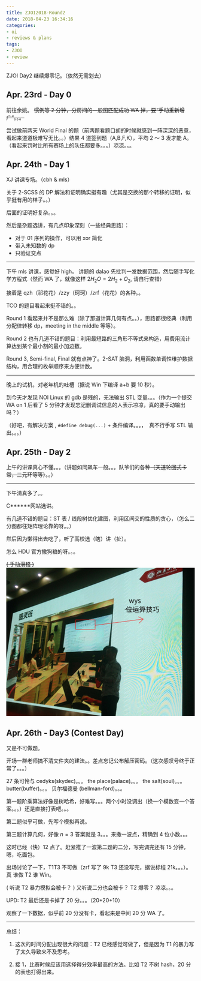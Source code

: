 ```yaml
---
title: ZJOI2018-Round2
date: 2018-04-23 16:34:16
categories:
- oi
- reviews & plans
tags:
- ZJOI
- review
---
```



ZJOI Day2 继续爆零记。（依然无需划去）

<!--- more --->

## Apr. 23rd - Day 0 

前往余姚。 ~~惯例等 2 分钟，分房间的一般图匹配成功 WA 掉，要“手动重新增广”。。。~~

尝试做前两天 World Final 的题（前两题看题口胡的时候就感到一阵深深的恶意，看起来道道极难写无比。。）结果 4 道签到题（A,B,F,K），平均 2 ～ 3 发才能 A。（看起来罚时比所有赛场上的队伍都要多。。。）凉凉。。。

## Apr. 24th - Day 1

XJ 讲课专场。（cbh & mls）

关于 2-SCSS 的 DP 解法和证明确实挺有趣（尤其是交换的那个转移的证明，似乎挺有用的样子。。）

后面的证明好复杂。。。

然后是杂题选讲，有几点印象深刻（一些经典思路）：
- 对于 01 序列的操作，可以用 xor 简化
- 带入未知数的 dp
- 只验证交点

---

下午 mls 讲课，感觉好 high。 讲题的 dalao 先批判一发数据范围，然后随手写化学方程式（然而 WA 了，就像这样 $2H_2O = 2H_2 + O_2$, 请自行查错）

接着是 qzh（祁花花）/zzy（珂珂）/zrf（花花）的各种。。

TCO 的题目看起来挺不错的。。

Round 1 看起来并不是那么难（除了那道计算几何有点。。），思路都很经典（利用分配律转移 dp，meeting in the middle 等等）。

Round 2 也有几道不错的题目：利用最短路的三角形不等式来构造，用费用流计算达到某个最小割的最小加边数。

Round 3, Semi-final, Final 就有点神了。2-SAT 脑洞，利用函数单调性维护数据结构，用合理的枚举顺序来方便计数。

---

晚上的试机，对老年机的吐槽（据说 Win 下编译 a+b 要 10 秒）。

到今天才发现 NOI Linux 的 gdb 是残的，无法输出 STL 变量。。。（作为一个提交 WA on 1 后看了 5 分钟才发现忘记删调试信息的人表示凉凉，真的要手动输出吗？）

（好吧，有解决方案 , `#define debug(...)` + 条件编译。。。，　真不行手写 STL 输出。。。）

## Apr. 25th - Day 2

上午的讲课真心不懂。。。（讲题如同飙车一般。。。队爷们的各种~~（天道轮回式卡常，三元环等等）~~。。）

---

下午清真多了。。

C\*\*\*\*\*\*网站选讲。

有几道不错的题目：ST 表 / 线段树优化建图，利用区间交的性质的贪心，（怎么二分图都往矩阵理论靠的呀。。）

然后因为懒得出去吃了，听了高校选（瞎）讲（扯）。

怎么 HDU 官方撒狗粮的呀。。。

~~( 手动滑稽 )~~
![wys_in_PKU](/images/wys_in_PKU.jpg) 

## Apr. 26th - Day3 (Contest Day)

又是不可做题。

开场一群老师搞不清文件夹的建法。。差点忘记公布解压密码。（这次感叹号终于正常了。。。）

27 条可怜与 cedyks(skydec)。。。
the place(palace)。。。
the salt(soul)。。。
butter(buffer)。。。
贝尔福德曼 (bellman-ford)。。。

第一题阶乘算法好像是树哈希，好难写。。。两个小时没调出（换一个模数变一个答案。。。）还是直接打表吧。。。

第二题似乎可做，先写个模拟再说。

第三题计算几何，好像 $n=3$ 答案就是 3。。。来撒一波点，精确到 4 位小数。。。

这时已经（快）12 点了。赶紧推了一波第二题的二分，写完调完还有 15 分钟，嗯，吃面包。

出场讨论了一下，T1T3 不可做（zrf 写了 9k T3 还没写完，据说标程 21k。。。）。真 谁做 T2 谁 Win。

( 听说 T2 暴力模拟会被卡？ ) 又听说二分也会被卡？ T2 爆零？ 凉凉。。。

UPD: T2 最后还是卡掉了 20 分。。。（20+20+10）

观察了一下数据，似乎前 20 分没有卡，看起来是中间 20 分 WA 了。

---

总结：

1. 这次的时间分配出现很大的问题：T2 已经感觉可做了，但是因为 T1 的暴力写了太久导致来不及思考。

2. 接 1，比赛时候应该用选择得分效率最高的方法。比如 T2 不树 hash，20 分的表也打得出来。
